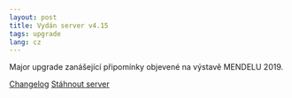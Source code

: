 ```yaml
---
layout: post
title: Vydán server v4.15
tags: upgrade
lang: cz
---
```


Major upgrade zanášející připomínky objevené na výstavě MENDELU 2019.

<a class="btn" href="https://github.com/kmzbrnoI/hJOPserver/releases/tag/v4.15.0">Changelog</a>
<a class="btn" href="https://github.com/kmzbrnoI/hJOPserver/releases/tag/v4.15.0">Stáhnout server</a>
